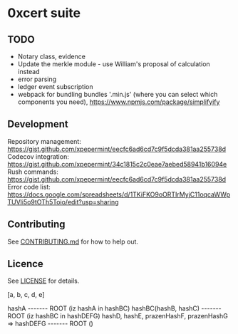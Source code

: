 # 0xcert suite

## TODO
- Notary class, evidence
- Update the merkle module - use William's proposal of calculation instead
- error parsing
- ledger event subscription
- webpack for bundling bundles '.min.js' (where you can select which components you need), https://www.npmjs.com/package/simplifyify

## Development

Repository management: https://gist.github.com/xpepermint/eecfc6ad6cd7c9f5dcda381aa255738d
Codecov integration: https://gist.github.com/xpepermint/34c1815c2c0eae7aebed58941b16094e
Rush commands: https://gist.github.com/xpepermint/eecfc6ad6cd7c9f5dcda381aa255738d
Error code list: https://docs.google.com/spreadsheets/d/1TKiFKO9oORTIrMyjC11oqcaWWpTUVli5o9tOTh5Toio/edit?usp=sharing

## Contributing

See [CONTRIBUTING.md](https://github.com/0xcert/suite/blob/master/CONTRIBUTING.md) for how to help out.

## Licence

See [LICENSE](https://github.com/0xcert/suite/blob/master/LICENCE) for details.







[a, b, c, d, e]

hashA ------- ROOT (iz hashA in hashBC)
hashBC(hashB, hashC) ------- ROOT (iz hashBC in hashDEFG)
hashD, hashE, prazenHashF, prazenHashG => hashDEFG ------- ROOT ()

